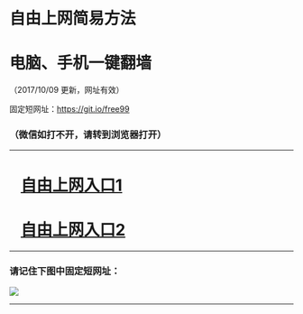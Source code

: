 ﻿# 自由上网简易方法

# 电脑、手机一键翻墙

（2017/10/09 更新，网址有效）

固定短网址：https://git.io/free99

### （微信如打不开，请转到浏览器打开）


***





# &nbsp;&nbsp; <a href="http://ft1381420183.fwq-tz-1001.info/fwqtz01.html?t=10090017174 " target="_blank">自由上网入口1</a>
# &nbsp;&nbsp; <a href="http://ft3044122754.fwq-tz-1002.info/fwqtz02.html?t=100900128974 " target="_blank">自由上网入口2</a>
***

### 请记住下图中固定短网址：

<img src="https://s3-us-west-2.amazonaws.com/fwq-1001/yjfq-20170905okok.png" /> 


***

